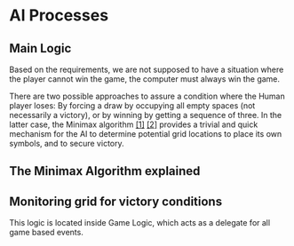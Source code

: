 # AI Processes

## Main Logic
Based on the requirements, we are not supposed to have a situation where the player cannot win the game, the computer must always win the game.

There are two possible approaches to assure a condition where the Human player loses: By forcing a draw by occupying all empty spaces (not necessarily a victory), or by winning by getting a sequence of three. In the latter case, the Minimax algorithm [\[1\]](http://www.ntu.edu.sg/home/ehchua/programming/java/JavaGame_TicTacToe_AI.html) [\[2\]](http://neverstopbuilding.com/minimax) provides a trivial and quick mechanism for the AI to determine potential grid locations to place its own symbols, and to secure victory.

## The Minimax Algorithm explained

## Monitoring grid for victory conditions
This logic is located inside Game Logic, which acts as a delegate for all game based events.

